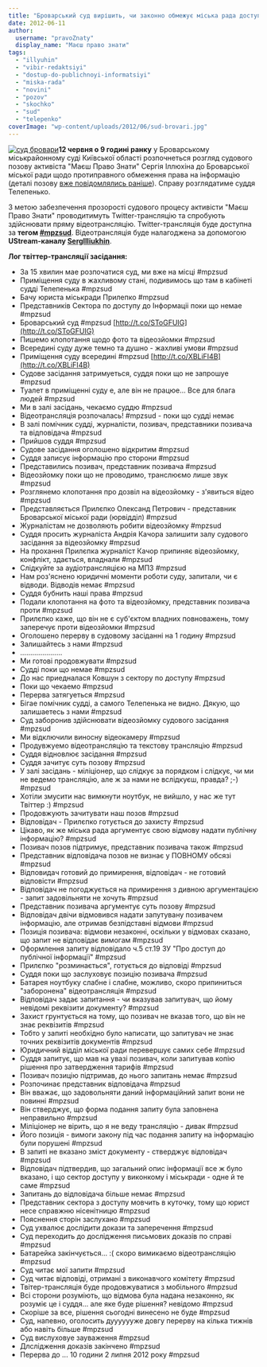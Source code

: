 ```yaml
---
title: "Броварський суд вирішить, чи законно обмежує міська рада доступ до публічної інформації - ОНОВЛЕНО"
date: 2012-06-11
author: 
  username: "pravoZnaty"
  display_name: "Маєш право знати"
tags: 
  - "illyuhin"
  - "vibir-redaktsiyi"
  - "dostup-do-publichnoyi-informatsiyi"
  - "miska-rada"
  - "novini"
  - "pozov"
  - "skochko"
  - "sud"
  - "telepenko"
coverImage: "wp-content/uploads/2012/06/sud-brovari.jpg"
---
```


[![](https://mpz.brovary.org/wp-content/uploads/2012/06/sud-brovari.jpg "суд бровари")](https://mpz.brovary.org/wp-content/uploads/2012/06/sud-brovari.jpg)**12 червня о 9 годині ранку** у Броварському міськрайонному суді Київської області розпочнеться розгляд судового позову активіста "Маєш Право Знати" Сергія Іллюхіна до Броварської міської ради щодо протиправного обмеження права на інформацію (деталі позову [вже повідомлялись раніше](https://mpz.brovary.org/brovarskih-chinovnikiv-suditimut-za-vidmovu-nadati-informatsiyu/ "Броварських чиновників судитимуть за відмову надати інформацію")). Справу розглядатиме суддя Телепенько.

З метою забезпечення прозорості судового процесу активісти "Маєш Право Знати" проводитимуть Twitter-трансляцію та спробують здійснювати пряму відеотрансляцію. Twitter-трансляція буде доступна за **тегом [#mpzsud](https://twitter.com/search/mpzsud "Твітер #mpzsud")**. Відеотрансляція буде налагоджена за допомогою **UStream-каналу [SergIlliukhin](http://www.ustream.tv/channel/sergilliukhin "Ustream SergIlliukhin")**.

**Лог твіттер-трансляції засідання:**

- За 15 хвилин мае розпочатися суд, ми вже на мiсцi #mpzsud
- Примiщення суду в жахливому станi, подивимось що там в кабiнетi суддi Телепенька #mpzsud
- Бачу юриста мiськради Прилепко #mpzsud
- Представникiв Сектора по доступу до Iнформацii поки що немае #mpzsud
- Броварський суд #mpzsud [http://t.co/SToGFUIG](http://t.co/SToGFUIG)
- Пишемо клопотання щодо фото та вiдеозйомки #mpzsud
- Всерединi суду дуже темно та душно - жахливi умови #mpzsud
- Примiщення суду всерединi #mpzsud [http://t.co/XBLiFI4B](http://t.co/XBLiFI4B)
- Судове засiдання затримуеться, суддя поки що не запрошуе #mpzsud
- Туалет в примiщеннi суду е, але вiн не працюе... Все для блага людей #mpzsud
- Ми в залі засідань, чекаємо суддю #mpzsud
- Відеотрансляція розпочалась! #mpzsud - поки що судді немає
- В залі помічник судді, журналісти, позивач, представники позивача та відповідача #mpzsud
- Прийшов суддя #mpzsud
- Судове засідання оголошено відкритим #mpzsud
- Суддя записує інформацію про сторони #mpzsud
- Представились позивач, представник позивача #mpzsud
- Відеозйомку поки що не проводимо, транслюємо лише звук #mpzsud
- Розглянемо клопотання про дозвіл на відеозйомку - з'явиться відео #mpzsud
- Представляється Прилєпко Олександ Петрович - представник Броварської міської ради (юрвідділ) #mpzsud
- Журналістам не дозволяють робити відеозйомку #mpzsud
- Суддя просить журналіста Андрія Качора залишити залу судового засідання за відеозйомку #mpzsud
- На прохання Прилєпка журналіст Качор припиняє відеозйомку, конфлікт, здається, владнали #mpzsud
- Слідкуйте за аудіотрансляцією на МПЗ #mpzsud
- Нам роз'яснено юридичні моменти роботи суду, запитали, чи є відводи. Відводів немає #mpzsud
- Суддя бубнить нашi права #mpzsud
- Подали клопотання на фото та відеозйомку, представник позивача проти #mpzsud
- Прилєпко каже, що він не є суб'єктом владних повноважень, тому заперечує проти відеозйомки #mpzsud
- Оголошено перерву в судовому засіданні на 1 годину #mpzsud
- Залишайтесь з нами #mpzsud
- .....................
- Ми готовi продовжувати #mpzsud
- Суддi поки що немае #mpzsud
- До нас приедналася Ковшун з сектору по доступу #mpzsud
- Поки що чекаемо #mpzsud
- Перерва затягуеться #mpzsud
- Бiгае помiчник суддi, а самого Телепенька не видно. Дякую, що залишаетесь з нами #mpzsud
- Суд заборонив здійснювати відеозйомку судового засідання #mpzsud
- Ми відключили виносну відеокамеру #mpzsud
- Продувжуемо відеотрансляцію та текстову трансляцію #mpzsud
- Суддя відновлює засідання #mpzsud
- Суддя зачитує суть позову #mpzsud
- У залі засідань - міліціонер, що слідкує за порядком і слідкує, чи ми не ведемо трансляцію, але ж за нами не вслідкуєш, правда? ;-) #mpzsud
- Хотіли змусити нас вимкнути ноутбук, не вийшло, у нас же тут Твіттер :) #mpzsud
- Продовжують зачитувати наш позов #mpzsud
- Відповідач - Прилєпко готується до захисту #mpzsud
- Цікаво, як же міська рада аргументує свою відмову надати публічну інформацію? #mpzsud
- Позивач позов підтримує, представник позивача також #mpzsud
- Представник відповідача позов не визнає у ПОВНОМУ обсязі #mpzsud
- Відповидач готовий до примирення, відповідач - не готовий відповісти #mpzsud
- Відповідач не погоджується на примирення з дивною аргументацією - запит задовільняти не хочуть #mpzsud
- Представник позивача аргументує суть позову #mpzsud
- Відповідач двічи відмовився надати запутувану позивачем інформацію, але отримав безпідставні відмови #mpzsud
- Позиція позивача: відмови незаконні, оскільки у відмовах сказано, що запит не відповідає вимогам #mpzsud
- Оформлення запиту відповідало ч.5 ст.19 ЗУ "Про доступ до публічної інформації" #mpzsud
- Прилєпко "розминається", готується до відповіді #mpzsud
- Суддя поки що заслуховує позицію позивача #mpzsud
- Батарея ноутбуку слабне і слабне, можливо, скоро припиниться "заборонена" відеотрансляція #mpzsud
- Відповідач задає запитання - чи вказував запитувач, що йому невідомі реквізити документу? #mpzsud
- Захист грунтується на тому, що позивач не вказав того, що він не знає реквізитів #mpzsud
- Тобто у запиті необхідно було написати, що запитувач не знає точних реквізитів документів #mpzsud
- Юридичний відділ міської ради перевершує самих себе #mpzsud
- Суддя запитує, що мав на увазі позивач, коли запитував копію рішення про затвердження тарифів #mpzsud
- Позивач позицію підтримав, до нього запитань немає #mpzsud
- Розпочинає представник відповідача #mpzsud
- Він вважає, що задовольняти даний інформаційний запит вони не повинні #mpzsud
- Він стверджує, що форма подання запиту була заповнена неправильно #mpzsud
- Міліціонер не вірить, що я не веду трансляцію - дивак #mpzsud
- Його позиція - вимоги закону під час подання запиту на інформацію були порушені #mpzsud
- В запиті не вказано зміст документу - стверджує відповідач #mpzsud
- Відповідач підтвердив, що загальний опис інформації все ж було вказано, і що сектор доступу у виконкому і міськради - одне й те саме #mpzsud
- Запитань до відповідача більше немає #mpzsud
- Представник сектора з доступу мовчить в куточку, тому що юрист несе справжню нісенітницю #mpzsud
- Пояснення сторін заслухано #mpzsud
- Суд ухвалює дослідити докази та заперечення #mpzsud
- Суд переходить до дослідження письмових доказів по справі #mpzsud
- Батарейка закінчується... :( скоро вимикаємо відеотрансляцію #mpzsud
- Суд читає мої запити #mpzsud
- Суд читає відповіді, отримані з виконавчого комітету #mpzsud
- Твітер-трансляція буде продовжуватися з мобільного #mpzsud
- Всі сторони розуміють, що відмова була надана незаконно, як розуміє це і суддя... але яке буде рішення? невідомо #mpzsud
- Скоріше за все, рішення сьогодні винесено не буде #mpzsud
- Суд, напевно, оголосить дууууууже довгу перерву на кілька тижнів або навіть більше #mpzsud
- Суд вислуховуе зауваження #mpzsud
- Длслiдження доказiв закiнчено #mpzsud
- Перерва до ... 10 години 2 липня 2012 року #mpzsud
